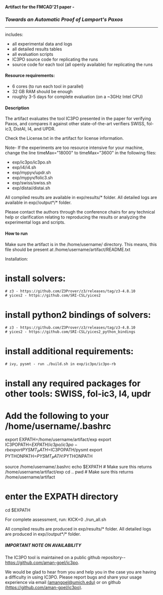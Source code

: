 #### Artifact for the FMCAD'21 paper - 
   
###   *Towards an Automatic Proof of Lamport's Paxos*
--------------------------------------------------------------------------
includes:
- all experimental data and logs
- all detailed results tables
- all evaluation scripts
- IC3PO source code for replicating the runs
- source code for each tool (all openly available) for replicating the runs

#### Resource requirements:
- 6 cores (to run each tool in parallel)
- 32 GB RAM should be enough
- roughly 3-5 days for complete evaluation (on a ~3GHz Intel CPU)

#### Description
The artifact evaluates the tool IC3PO presented in the paper for verifying 
Paxos, and compares it against other state-of-the-art verifiers SWISS, 
fol-ic3, DistAI, I4, and UPDR.

Check the License.txt in the artifact for license information.

Note-
   If the experiments are too resource intensive for your machine,
   change the line timeMax="18000" to  timeMax="3600" in the following files:
   - exp/ic3po/ic3po.sh
   - exp/i4/i4.sh
   - exp/mypyv/updr.sh
   - exp/mypyv/folic3.sh
   - exp/swiss/swiss.sh
   - exp/distai/distai.sh
   
   All compiled results are available in exp/results/* folder.
   All detailed logs are available in exp/<tool>/output*/* folder.
   
   Please contact the authors through the conference chairs for any
   technical help or clarification relating to reproducing the results
   or analyzing the experimental logs and scripts.
   
#### How to run
Make sure the artifact is in the /home/username/ directory.
This means, this file should be present at /home/username/artifact/README.txt

Installation:
  # install solvers:
	# z3 - https://github.com/Z3Prover/z3/releases/tag/z3-4.8.10
	# yices2 - https://github.com/SRI-CSL/yices2
  # install python2 bindings of solvers:
	# z3 - https://github.com/Z3Prover/z3/releases/tag/z3-4.8.10
	# yices2 - https://github.com/SRI-CSL/yices2_python_bindings
  # install additional requirements:
	# ivy, pysmt - run ./build.sh in exp/ic3po/ic3po-rb
  # install any required packages for other tools: SWISS, fol-ic3, I4, updr


  # Add the following to your /home/username/.bashrc
  export EXPATH=/home/username/artifact/exp
  export IC3POPATH=$EXPATH/ic3po/ic3po-rb
  export PYSMT_PATH=$IC3POPATH/pysmt
  export PYTHONPATH=$PYSMT_PATH:$PYTHONPATH
  
  source /home/username/.bashrc
  echo $EXPATH	# Make sure this returns /home/username/artifact/exp
  cd ..
  pwd			# Make sure this returns /home/username/artifact
  
  # enter the EXPATH directory
  cd $EXPATH

For complete assessment, run:
  KICK=0 ./run_all.sh
  
All compiled results are produced in exp/results/* folder.
All detailed logs are produced in exp/<tool>/output*/* folder.


##### IMPORTANT NOTE ON AVAILABILITY
The IC3PO tool is maintained on a public github repository-- 
	https://github.com/aman-goel/ic3po.

We would be glad to hear from you and help you in the case you are having a difficulty in using IC3PO.
Please report bugs and share your usage experience via email  [(amangoel@umich.edu)](amangoel@umich.edu) or on github [(https://github.com/aman-goel/ic3po)](https://github.com/aman-goel/ic3po).

